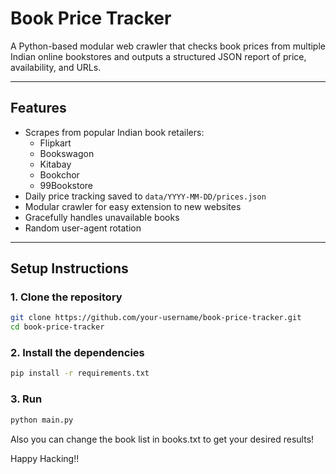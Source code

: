 # Book Price Tracker

A Python-based modular web crawler that checks book prices from multiple Indian online bookstores and outputs a structured JSON report of price, availability, and URLs.

---

## Features

- Scrapes from popular Indian book retailers:
  - Flipkart
  - Bookswagon
  - Kitabay
  - Bookchor
  - 99Bookstore
- Daily price tracking saved to `data/YYYY-MM-DD/prices.json`
- Modular crawler for easy extension to new websites
- Gracefully handles unavailable books
- Random user-agent rotation

---

## Setup Instructions

### 1. Clone the repository

```bash
git clone https://github.com/your-username/book-price-tracker.git
cd book-price-tracker

```

### 2. Install the dependencies

```bash
pip install -r requirements.txt

```

### 3. Run

```bash
python main.py

```

Also you can change the book list in books.txt to get your desired results!

Happy Hacking!!



